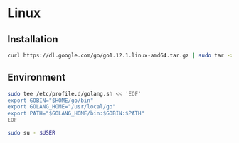 # Linux

## Installation

```sh
curl https://dl.google.com/go/go1.12.1.linux-amd64.tar.gz | sudo tar -xzC /usr/local
```

## Environment

```sh
sudo tee /etc/profile.d/golang.sh << 'EOF'
export GOBIN="$HOME/go/bin"
export GOLANG_HOME="/usr/local/go"
export PATH="$GOLANG_HOME/bin:$GOBIN:$PATH"
EOF
```

```sh
sudo su - $USER
```
